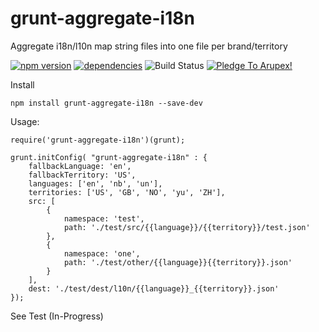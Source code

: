 # grunt-aggregate-i18n
Aggregate i18n/l10n map string files into one file per brand/territory

[![npm version](https://badge.fury.io/js/grunt-aggregate-i18n.svg)](https://badge.fury.io/js/grunt-aggregate-i18n) [![dependencies](https://david-dm.org/arupex/grunt-aggregate-i18n.svg)](http://github.com/arupex/grunt-aggregate-i18n) ![Build Status](https://api.travis-ci.org/arupex/grunt-aggregate-i18n.svg?branch=master) <a href='https://pledgie.com/campaigns/31873'><img alt='Pledge To Arupex!' src='https://pledgie.com/campaigns/31873.png?skin_name=chrome' border='0' ></a>

Install

    npm install grunt-aggregate-i18n --save-dev

Usage:

    require('grunt-aggregate-i18n')(grunt);

    grunt.initConfig( "grunt-aggregate-i18n" : {
        fallbackLanguage: 'en',
        fallbackTerritory: 'US',
        languages: ['en', 'nb', 'un'],
        territories: ['US', 'GB', 'NO', 'yu', 'ZH'],
        src: [
            {
                namespace: 'test',
                path: './test/src/{{language}}/{{territory}}/test.json'
            },
            {
                namespace: 'one',
                path: './test/other/{{language}}{{territory}}.json'
            }
        ],
        dest: './test/dest/l10n/{{language}}_{{territory}}.json'
    });

See Test (In-Progress)